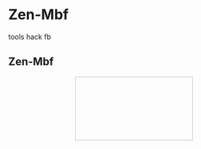 # Zen-Mbf
tools hack fb

## Zen-Mbf
<p align="center">
<img
src:"https://i.pinimg.com/originals/a3/5e/30/a35e3090e6f4f6107117abf5f72c81c7.jpg"  width="236" height="128"/>
</p>
